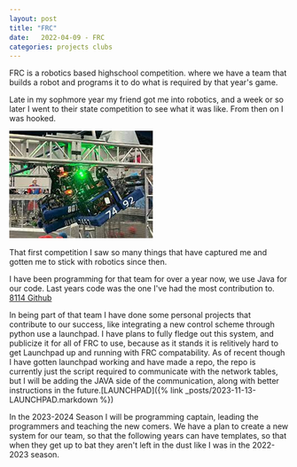 ```yaml
---
layout: post
title: "FRC"
date:   2022-04-09 - FRC
categories: projects clubs
---
```

FRC is a robotics based highschool competition. where we have a team that builds a robot and programs it to do what is required by that year's game.<br>

Late in my sophmore year my friend got me into robotics, and a week or so later I went to their state competition to see what it was like.  From then on I was hooked.

![My team, 8114, Getting a triple traversal in competiton](/imgs/traverseal.jpg)

That first competition I saw so many things that have captured me and gotten me to stick with robotics since then.

I have been programming for that team for over a year now, we use Java for our code.  Last years code was the one I've had the most contribution to. [8114 Github](https://github.com/FRC-8114/2022-2023_shared)

In being part of that team I have done some personal projects that contribute to our success, like integrating a new control scheme through python use a launchpad.  I have plans to fully fledge out this system, and publicize it for all of FRC to use, because as it stands it is relitively hard to get Launchpad up and running with FRC compatability.  As of recent though I have gotten launchpad working and have made a repo, the repo is currently just the script required to communicate with the network tables, but I will be adding the JAVA side of the communication, along with better instructions in the future.[LAUNCHPAD]({% link _posts/2023-11-13-LAUNCHPAD.markdown %})

In the 2023-2024 Season I will be programming captain, leading the programmers and teaching the new comers.  We have a plan to create a new system for our team, so that the following years can have templates, so that when they get up to bat they aren't left in the dust like I was in the 2022-2023 season.
